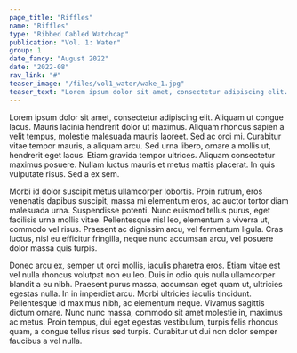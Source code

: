 ```yaml
---
page_title: "Riffles"
name: "Riffles"
type: "Ribbed Cabled Watchcap"
publication: "Vol. 1: Water"
group: 1
date_fancy: "August 2022"
date: "2022-08"
rav_link: "#"
teaser_image: "/files/vol1_water/wake_1.jpg"
teaser_text: "Lorem ipsum dolor sit amet, consectetur adipiscing elit. Aliquam ut congue lacus. Mauris lacinia hendrerit dolor ut maximus. Aliquam rhoncus sapien a velit tempus, molestie malesuada mauris laoreet."
---
```


Lorem ipsum dolor sit amet, consectetur adipiscing elit. Aliquam ut congue lacus. Mauris lacinia hendrerit dolor ut maximus. Aliquam rhoncus sapien a velit tempus, molestie malesuada mauris laoreet. Sed ac orci mi. Curabitur vitae tempor mauris, a aliquam arcu. Sed urna libero, ornare a mollis ut, hendrerit eget lacus. Etiam gravida tempor ultrices. Aliquam consectetur maximus posuere. Nullam luctus mauris et metus mattis placerat. In quis vulputate risus. Sed a ex sem.

Morbi id dolor suscipit metus ullamcorper lobortis. Proin rutrum, eros venenatis dapibus suscipit, massa mi elementum eros, ac auctor tortor diam malesuada urna. Suspendisse potenti. Nunc euismod tellus purus, eget facilisis urna mollis vitae. Pellentesque nisl leo, elementum a viverra ut, commodo vel risus. Praesent ac dignissim arcu, vel fermentum ligula. Cras luctus, nisl eu efficitur fringilla, neque nunc accumsan arcu, vel posuere dolor massa quis turpis.

Donec arcu ex, semper ut orci mollis, iaculis pharetra eros. Etiam vitae est vel nulla rhoncus volutpat non eu leo. Duis in odio quis nulla ullamcorper blandit a eu nibh. Praesent purus massa, accumsan eget quam ut, ultricies egestas nulla. In in imperdiet arcu. Morbi ultricies iaculis tincidunt. Pellentesque id maximus nibh, ac elementum neque. Vivamus sagittis dictum ornare. Nunc nunc massa, commodo sit amet molestie in, maximus ac metus. Proin tempus, dui eget egestas vestibulum, turpis felis rhoncus quam, a congue tellus risus sed turpis. Curabitur ut dui non dolor semper faucibus a vel nulla.